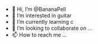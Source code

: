 - 👋 Hi, I’m @BananaPell
- 👀 I’m interested in guitar
- 🌱 I’m currently learning c
- 💞️ I’m looking to collaborate on ...
- 📫 How to reach me ...

<!---
BananaPell/BananaPell is a ✨ special ✨ repository because its `README.md` (this file) appears on your GitHub profile.
You can click the Preview link to take a look at your changes.
--->
